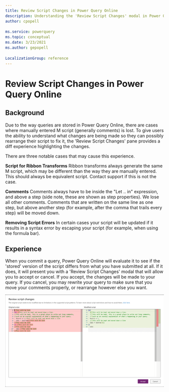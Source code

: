 ```yaml
---
title: Review Script Changes in Power Query Online
description: Understanding the 'Review Script Changes' modal in Power Query Online
author: cpopell

ms.service: powerquery
ms.topic: conceptual
ms.date: 3/23/2021
ms.author: gepopell

LocalizationGroup: reference
---
```



# Review Script Changes in Power Query Online

## Background
Due to the way queries are stored in Power Query Online, there are cases where manually entered M script (generally comments) is lost. To give users the ability to understand what changes are being made so they can possibly rearrange their script to fix it, the 'Review Script Changes' pane provides a diff experience highlighting the changes.

There are three notable cases that may cause this experience.

**Script for Ribbon Transforms**
Ribbon transforms always generate the same M script, which may be different than the way they are manually entered. This should always be equivalent script. Contact support if this is not the case.

**Comments**
Comments always have to be inside the "Let .. in" expression, and above a step (side note, these are shown as step properties). We lose all other comments. Comments that are written on the same line as one step, but above another step (for example, after the comma that trails every step) will be moved down.

**Removing Script Errors**
In certain cases your script will be updated if it results in a syntax error by escaping your script (for example, when using the formula bar).

## Experience

When you commit a query, Power Query Online will evaluate it to see if the 'stored' version of the script differs from what you have submitted at all. If it does, it will present you with a 'Review Script Changes' modal that will allow you to accept or cancel. If you accept, the changes will be made to your query. If you cancel, you may rewrite your query to make sure that you move your comments properly, or rearrange however else you want.


![Review Script Changes pane depicting a diff between what is committed and what is saved](images/review-script-changes.png "Review Script Changes pane")
